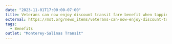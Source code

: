 ```yaml
---
date: "2023-11-01T17:00:00-07:00"
title: Veterans can now enjoy discount transit fare benefit when tapping to ride on Monterey-Salinas Transit (MST)
external: https://mst.org/news_items/veterans-can-now-enjoy-discount-transit-fare-benefit-when-tapping-to-ride-on-monterey-salinas-transit-mst/
tags:
  - Benefits
outlet: "Monterey-Salinas Transit"
---
```

